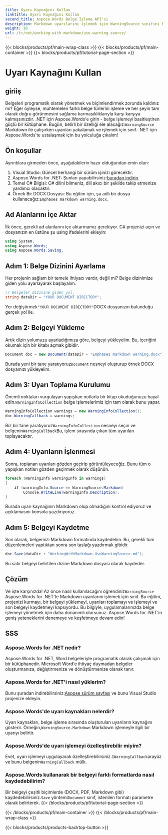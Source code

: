 ```yaml
---
title: Uyarı Kaynağını Kullan
linktitle: Uyarı Kaynağını Kullan
second_title: Aspose.Words Belge İşleme API'si
description: Markdown uyarılarını işlemek için WarningSource sınıfını kullanma konusunda adım adım bu kılavuzla .NET için Aspose.Words'ü öğrenin. C# geliştiricileri için mükemmel.
weight: 10
url: /tr/net/working-with-markdown/use-warning-source/
---
```


{{< blocks/products/pf/main-wrap-class >}}
{{< blocks/products/pf/main-container >}}
{{< blocks/products/pf/tutorial-page-section >}}

# Uyarı Kaynağını Kullan

## giriiş

Belgeleri programatik olarak yönetmek ve biçimlendirmek zorunda kaldınız mı? Eğer öyleyse, muhtemelen farklı belge türlerini işleme ve her şeyin tam olarak doğru görünmesini sağlama karmaşıklıklarıyla karşı karşıya kalmışsınızdır. .NET için Aspose.Words'e girin - belge işlemeyi basitleştiren güçlü bir kütüphane. Bugün, belirli bir özelliği ele alacağız:`WarningSource` Markdown ile çalışırken uyarıları yakalamak ve işlemek için sınıf. .NET için Aspose.Words'te ustalaşmak için bu yolculuğa çıkalım!

## Ön koşullar

Ayrıntılara girmeden önce, aşağıdakilerin hazır olduğundan emin olun:

1. Visual Studio: Güncel herhangi bir sürüm işinizi görecektir.
2.  Aspose.Words for .NET: Şunları yapabilirsiniz:[buradan indirin](https://releases.aspose.com/words/net/).
3. Temel C# Bilgisi: C# dilini bilmeniz, dili akıcı bir şekilde takip etmenize yardımcı olacaktır.
4.  Örnek Bir DOCX Dosyası: Bu eğitim için, şu adlı bir dosya kullanacağız:`Emphases markdown warning.docx`.

## Ad Alanlarını İçe Aktar

İlk önce, gerekli ad alanlarını içe aktarmamız gerekiyor. C# projenizi açın ve dosyanızın en üstüne şu using ifadelerini ekleyin:

```csharp
using System;
using Aspose.Words;
using Aspose.Words.Saving;
```

## Adım 1: Belge Dizinini Ayarlama

Her projenin sağlam bir temele ihtiyacı vardır, değil mi? Belge dizinimize giden yolu ayarlayarak başlayalım.

```csharp
// Belgeler dizinine giden yol.
string dataDir = "YOUR DOCUMENT DIRECTORY";
```

 Yer değiştirmek`"YOUR DOCUMENT DIRECTORY"`DOCX dosyanızın bulunduğu gerçek yol ile.

## Adım 2: Belgeyi Yükleme

Artık dizin yolumuzu ayarladığımıza göre, belgeyi yükleyelim. Bu, içeriğini okumak için bir kitabı açmak gibidir.

```csharp
Document doc = new Document(dataDir + "Emphases markdown warning.docx");
```

 Burada yeni bir tane yaratıyoruz`Document` nesneyi oluşturup örnek DOCX dosyamızı yükleyelim.

## Adım 3: Uyarı Toplama Kurulumu

 Önemli noktaları vurgulayan yapışkan notlarla bir kitap okuduğunuzu hayal edin.`WarningInfoCollection` belge işlemelerimiz için tam olarak bunu yapar.

```csharp
WarningInfoCollection warnings = new WarningInfoCollection();
doc.WarningCallback = warnings;
```

 Biz bir tane yaratıyoruz`WarningInfoCollection` nesneyi seçin ve belgenin`WarningCallback`Bu, işlem sırasında çıkan tüm uyarıları toplayacaktır.

## Adım 4: Uyarıların İşlenmesi

Sonra, toplanan uyarıları gözden geçirip görüntüleyeceğiz. Bunu tüm o yapışkan notları gözden geçirmek olarak düşünün.

```csharp
foreach (WarningInfo warningInfo in warnings)
{
    if (warningInfo.Source == WarningSource.Markdown)
        Console.WriteLine(warningInfo.Description);
}
```

Burada uyarı kaynağının Markdown olup olmadığını kontrol ediyoruz ve açıklamasını konsola yazdırıyoruz.

## Adım 5: Belgeyi Kaydetme

Son olarak, belgemizi Markdown formatında kaydedelim. Bu, gerekli tüm düzenlemeleri yaptıktan sonra son taslağı yazdırmak gibidir.

```csharp
doc.Save(dataDir + "WorkingWithMarkdown.UseWarningSource.md");
```

Bu satır belgeyi belirtilen dizine Markdown dosyası olarak kaydeder.

## Çözüm

Ve işte karşınızda! Az önce nasıl kullanılacağını öğrendiniz`WarningSource` Aspose.Words for .NET'te Markdown uyarılarını işlemek için sınıf. Bu eğitim, projenizi kurmayı, bir belgeyi yüklemeyi, uyarıları toplamayı ve işlemeyi ve son belgeyi kaydetmeyi kapsıyordu. Bu bilgiyle, uygulamalarınızda belge işlemeyi yönetmek için daha donanımlı olursunuz. Aspose.Words for .NET'in geniş yeteneklerini denemeye ve keşfetmeye devam edin!

## SSS

### Aspose.Words for .NET nedir?
Aspose.Words for .NET, Word belgeleriyle programatik olarak çalışmak için bir kütüphanedir. Microsoft Word'e ihtiyaç duymadan belgeler oluşturmanıza, değiştirmenize ve dönüştürmenize olanak tanır.

### Aspose.Words for .NET'i nasıl yüklerim?
 Bunu şuradan indirebilirsiniz:[Aspose sürüm sayfası](https://releases.aspose.com/words/net/) ve bunu Visual Studio projenize ekleyin.

### Aspose.Words'de uyarı kaynakları nelerdir?
 Uyarı kaynakları, belge işleme sırasında oluşturulan uyarıların kaynağını gösterir. Örneğin,`WarningSource.Markdown` Markdown işlemeyle ilgili bir uyarıyı belirtir.

### Aspose.Words'de uyarı işlemeyi özelleştirebilir miyim?
 Evet, uyarı işlemeyi uygulayarak özelleştirebilirsiniz.`IWarningCallback`arayüz ve bunu belgenin`WarningCallback` mülk.

### Aspose.Words kullanarak bir belgeyi farklı formatlarda nasıl kaydedebilirim?
 Bir belgeyi çeşitli biçimlerde (DOCX, PDF, Markdown gibi) kaydedebilirsiniz.`Save` yöntemi`Document` sınıf, istenilen formatı parametre olarak belirterek.
{{< /blocks/products/pf/tutorial-page-section >}}

{{< /blocks/products/pf/main-container >}}
{{< /blocks/products/pf/main-wrap-class >}}

{{< blocks/products/products-backtop-button >}}

